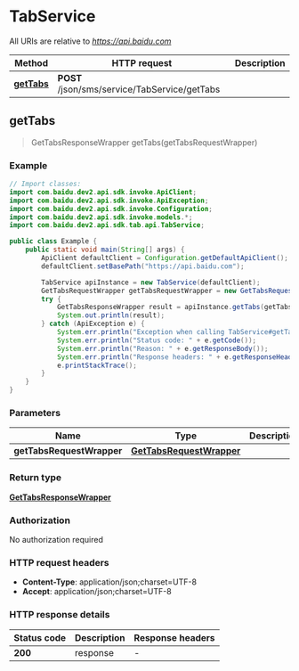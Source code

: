 # TabService

All URIs are relative to *https://api.baidu.com*

Method | HTTP request | Description
------------- | ------------- | -------------
[**getTabs**](TabService.md#getTabs) | **POST** /json/sms/service/TabService/getTabs | 



## getTabs

> GetTabsResponseWrapper getTabs(getTabsRequestWrapper)



### Example

```java
// Import classes:
import com.baidu.dev2.api.sdk.invoke.ApiClient;
import com.baidu.dev2.api.sdk.invoke.ApiException;
import com.baidu.dev2.api.sdk.invoke.Configuration;
import com.baidu.dev2.api.sdk.invoke.models.*;
import com.baidu.dev2.api.sdk.tab.api.TabService;

public class Example {
    public static void main(String[] args) {
        ApiClient defaultClient = Configuration.getDefaultApiClient();
        defaultClient.setBasePath("https://api.baidu.com");

        TabService apiInstance = new TabService(defaultClient);
        GetTabsRequestWrapper getTabsRequestWrapper = new GetTabsRequestWrapper(); // GetTabsRequestWrapper | 
        try {
            GetTabsResponseWrapper result = apiInstance.getTabs(getTabsRequestWrapper);
            System.out.println(result);
        } catch (ApiException e) {
            System.err.println("Exception when calling TabService#getTabs");
            System.err.println("Status code: " + e.getCode());
            System.err.println("Reason: " + e.getResponseBody());
            System.err.println("Response headers: " + e.getResponseHeaders());
            e.printStackTrace();
        }
    }
}
```

### Parameters


Name | Type | Description  | Notes
------------- | ------------- | ------------- | -------------
 **getTabsRequestWrapper** | [**GetTabsRequestWrapper**](GetTabsRequestWrapper.md)|  |

### Return type

[**GetTabsResponseWrapper**](GetTabsResponseWrapper.md)

### Authorization

No authorization required

### HTTP request headers

- **Content-Type**: application/json;charset=UTF-8
- **Accept**: application/json;charset=UTF-8


### HTTP response details
| Status code | Description | Response headers |
|-------------|-------------|------------------|
| **200** | response |  -  |

